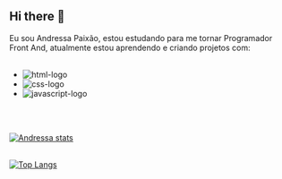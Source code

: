 ## Hi there 👋

Eu sou Andressa Paixão, estou estudando para me tornar Programador Front And, atualmente estou aprendendo e criando projetos com:
<br>
<br>
  - <img src="https://img.shields.io/badge/HTML5-E34F26?style=for-the-badge&logo=html5&logoColor=white" alt="html-logo">
  - <img src="https://img.shields.io/badge/CSS3-1572B6?style=for-the-badge&logo=css3&logoColor=white" alt="css-logo">
  - <img src="https://img.shields.io/badge/JavaScript-323330?style=for-the-badge&logo=javascript&logoColor=F7DF1E" alt="javascript-logo">
<br>
<br>

  [![Andressa stats](https://github-readme-stats.vercel.app/api?username=andressapaixao)](https://github.com/anuraghazra/github-readme-stats)
<br>
<br>
  
  [![Top Langs](https://github-readme-stats.vercel.app/api/top-langs/?username=andressapaixao)](https://github.com/anuraghazra/github-readme-stats)
